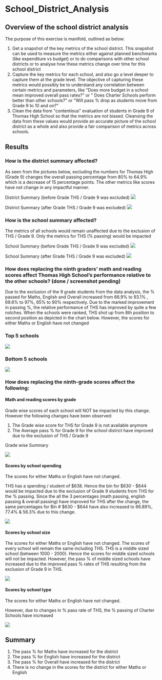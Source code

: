 # School_District_Analysis
 
## Overview of the school district analysis

The purpose of this exercise is manifold, outlined as below:
1. Get a snapshot of the key metrics of the school district. This snapshot can be used to measure the metrics either against planned benchmarks (like expenditure vs budget) or to do comparisons with other school districts or to analyse how these metrics change over time for this school district
2. Capture the key metrics for each school, and also go a level deeper to capture them at the grade level. The objective of capturing these metrics would possibly be to understand any correlation between certain metrics and parameters, like "Does more budget in a school mean improved overall pass rates?" or " Does Charter Schools perform better than other schools?" or "Will pass % drop as students move from Grade 9 to 10 and on?"
3. Clean the data from "contentious" evaluation of students in Grade 9 of Thomas High School so that the metrics are not biased. Cleansing the data from these values would provide an accurate picture of the school district as a whole and also provide a fair comparison of metrics across schools. 

## Results

### How is the district summary affected? 

As seen from the pictures below, excluding the numbers for Thomas High (Grade 9) changes the overall passing percentage from 80% to 64.9% which is a decrease of 15 percentage points. The other metrics like scores have not change in any impactful manner.

District Summary (before Grade THS / Grade 9 was excluded)
   ![](District_Before_changes.png?raw=true)
   
   
District Summary (after Grade THS / Grade 9 was excluded)
   ![](District_After_changes.png?raw=true)


 
### How is the school summary affected? 

The metrics of all schools would remain unaffected due to the exclusion of THS / Grade 9. Only the metrics for THS (% passing) would be impacted 

School Summary (before Grade THS / Grade 9 was excluded)
    ![](school_summary_before.png?raw=true)
    
    
School Summary (after Grade THS / Grade 9 was excluded)
    ![](school_summary_after.png?raw=true)

### How does replacing the ninth graders’ math and reading scores affect Thomas High School’s performance relative to the other schools? (done / screenshot pending)

Due to the exclusion of the 9 grade students from the data analysis, the % passed for Maths, English and Overall increased from 66.9% to 93.1% , 69.6% to 97%, 65% to 90% respectively. Due to the marked improvement in passing %, the relative performance of THS has improved by quite a few notches. When the schools were ranked, THS shot up from 8th position to second position as depicted in the chart below. 
However, the scores for either Maths or English have not changed



### Top 5 schools

![](top_school.png?raw=true)

### Bottom 5 schools

![](bottom_school.png?raw=true)

### How does replacing the ninth-grade scores affect the following:

#### Math and reading scores by grade 

Grade wise scores of each school will NOT be impacted by this change. However the following changes have been observed:

1. The Grade wise score for THS for Grade 9 is not available anymore
2. The Average pass % for Grade 9 for the school district have improved due to the exclusion of THS / Grade 9

Grade wise Summary 

  ![](Grade_wise_scores.png?raw=true)
  
  

#### Scores by school spending 

The scores for either Maths or English have not changed.

THS has a spending / student of $638. Hence the bin for $630 - $644 would be impacted due to the exclusion of Grade 9 students from THS for the % passing. Since the all the 3 percentages (math passing, english passing & overall passing) have improved for THS after the change, the same percentages for Bin # $630 - $644 have also increased to 66.89%, 77.4% & 56.3% due to this change.

 ![](spending_ranges.png?raw=true)
    
#### Scores by school size

The scores for either Maths or English have not changed.
The scores of every school will remain the same including THS. THS is a middle sized school (between 1000 - 2000). Hence the scores for middle sized schools will not be impacted. However, the pass % of middle sized schools have increased due to the improved pass % rates of THS resulting from the exclusion of Grade 9 in THS.

 ![](scores_school_size.png?raw=true)
#### Scores by school type
The scores for either Maths or English have not changed.

However, due to changes in % pass rate of THS, the % passing of Charter Schools have increased

  ![](school_types.png?raw=true)

## Summary

1. The pass % for Maths have increased for the district
2. The pass % for English have increased for the district
3. The pass % for Overall have increased for the district
4. There is no change in the scores for the district for either Maths or English

